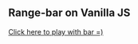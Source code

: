 ## Range-bar on Vanilla JS
[Click here to play with bar =)](https://kat-panchenko.github.io/range_bar_js/)
